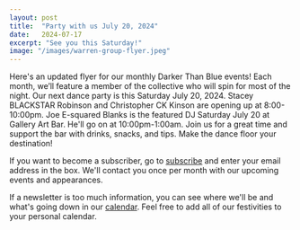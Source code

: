 ```yaml
---
layout: post
title:  "Party with us July 20, 2024"
date:   2024-07-17
excerpt: "See you this Saturday!"
image: "/images/warren-group-flyer.jpeg"
---
```


Here's an updated flyer for our monthly Darker Than Blue events! Each month, we’ll feature a member of the collective who will spin for most of the night. Our next dance party is this Saturday July 20, 2024. Stacey BLACKSTAR Robinson and Christopher CK Kinson are opening up at 8:00-10:00pm. Joe E-squared Blanks is the featured DJ Saturday July 20 at Gallery Art Bar. He'll go on at 10:00pm-1:00am. Join us for a great time and support the bar with drinks, snacks, and tips. Make the dance floor your destination!

If you want to become a subscriber, go to [subscribe](https://wearedtb.com/subscribe/) and enter your email address in the box. We'll contact you once per month with our upcoming events and appearances. 

If a newsletter is too much information, you can see where we'll be and what's going down in our [calendar](https://wearedtb.com/calendar/). Feel free to add all of our festivities to your personal calendar.
